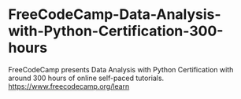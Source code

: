 # FreeCodeCamp-Data-Analysis-with-Python-Certification-300-hours
FreeCodeCamp presents Data Analysis with Python Certification with around 300 hours of online self-paced tutorials.
<br>https://www.freecodecamp.org/learn
